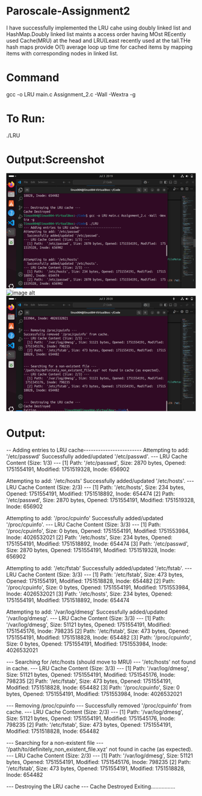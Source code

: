 # Paroscale-Assignment2
I have successfully implemented the LRU cahe using doubly linked list and HashMap.Doubly linked list maints a access order having MOst REcently used Cache(MRU) at the head and LRU(Least recently used at the tail.THe hash maps provide O(1) average loop up time for cached items by mapping items with corresponding nodes in linked list.

# Command
gcc -o LRU main.c Assignment_2.c -Wall -Wextra -g
# To Run:
./LRU


# Output:Screenshot

![image alt](https://github.com/Ishaanyadav2004/Paroscale-Assignment2/blob/main/Screenshot%20from%202025-07-03%2020-20-05.png?raw=true)
![image alt]()
![image alt](https://github.com/Ishaanyadav2004/Paroscale-Assignment2/blob/main/Screenshot%20from%202025-07-03%2020-20-23.png?raw=true)

# Output:
-- Adding entries to LRU cache------------------------
Attempting to add: '/etc/passwd'
  Successfully added/updated '/etc/passwd'.
--- LRU Cache Content (Size: 1/3) ---
  [1] Path:  '/etc/passwd', Size: 2870 bytes, Opened: 1751554191, Modified:  1751519328, Inode: 656902


Attempting to add: '/etc/hosts'
  Successfully added/updated '/etc/hosts'.
--- LRU Cache Content (Size: 2/3) ---
  [1] Path:  '/etc/hosts', Size: 234 bytes, Opened: 1751554191, Modified:  1751518892, Inode: 654474
  [2] Path:  '/etc/passwd', Size: 2870 bytes, Opened: 1751554191, Modified:  1751519328, Inode: 656902


Attempting to add: '/proc/cpuinfo'
  Successfully added/updated '/proc/cpuinfo'.
--- LRU Cache Content (Size: 3/3) ---
  [1] Path:  '/proc/cpuinfo', Size: 0 bytes, Opened: 1751554191, Modified:  1751553984, Inode: 4026532021
  [2] Path:  '/etc/hosts', Size: 234 bytes, Opened: 1751554191, Modified:  1751518892, Inode: 654474
  [3] Path:  '/etc/passwd', Size: 2870 bytes, Opened: 1751554191, Modified:  1751519328, Inode: 656902


Attempting to add: '/etc/fstab'
  Successfully added/updated '/etc/fstab'.
--- LRU Cache Content (Size: 3/3) ---
  [1] Path:  '/etc/fstab', Size: 473 bytes, Opened: 1751554191, Modified:  1751518828, Inode: 654482
  [2] Path:  '/proc/cpuinfo', Size: 0 bytes, Opened: 1751554191, Modified:  1751553984, Inode: 4026532021
  [3] Path:  '/etc/hosts', Size: 234 bytes, Opened: 1751554191, Modified:  1751518892, Inode: 654474


Attempting to add: '/var/log/dmesg'
  Successfully added/updated '/var/log/dmesg'.
--- LRU Cache Content (Size: 3/3) ---
  [1] Path:  '/var/log/dmesg', Size: 51121 bytes, Opened: 1751554191, Modified:  1751545176, Inode: 798235
  [2] Path:  '/etc/fstab', Size: 473 bytes, Opened: 1751554191, Modified:  1751518828, Inode: 654482
  [3] Path:  '/proc/cpuinfo', Size: 0 bytes, Opened: 1751554191, Modified:  1751553984, Inode: 4026532021


--- Searching for /etc/hosts (should move to MRU) ---
'/etc/hosts' not found in cache.
--- LRU Cache Content (Size: 3/3) ---
  [1] Path:  '/var/log/dmesg', Size: 51121 bytes, Opened: 1751554191, Modified:  1751545176, Inode: 798235
  [2] Path:  '/etc/fstab', Size: 473 bytes, Opened: 1751554191, Modified:  1751518828, Inode: 654482
  [3] Path:  '/proc/cpuinfo', Size: 0 bytes, Opened: 1751554191, Modified:  1751553984, Inode: 4026532021


--- Removing /proc/cpuinfo ---
Successfully removed '/proc/cpuinfo' from cache.
--- LRU Cache Content (Size: 2/3) ---
  [1] Path:  '/var/log/dmesg', Size: 51121 bytes, Opened: 1751554191, Modified:  1751545176, Inode: 798235
  [2] Path:  '/etc/fstab', Size: 473 bytes, Opened: 1751554191, Modified:  1751518828, Inode: 654482


--- Searching for a non-existent file ---
'/path/to/definitely_non_existent_file.xyz' not found in cache (as expected).
--- LRU Cache Content (Size: 2/3) ---
  [1] Path:  '/var/log/dmesg', Size: 51121 bytes, Opened: 1751554191, Modified:  1751545176, Inode: 798235
  [2] Path:  '/etc/fstab', Size: 473 bytes, Opened: 1751554191, Modified:  1751518828, Inode: 654482


--- Destroying the LRU cache ---
Cache Destroyed
Exiting................
